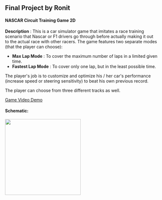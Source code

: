 ## Final Project by Ronit

#### NASCAR Circuit Training Game 2D

**Description** : This is a car simulator game that imitates a race training scenario that Nascar or F1 drivers go through before actually making it out to the actual race with other racers. The game features two separate modes (that the player can choose):
- **Max Lap Mode** : To cover the maximum number of laps in a limited given time.
- **Fastest Lap Mode** : To cover only one lap, but in the least possible time.

The player's job is to customize and optimize his / her car's performance (increase speed or steering sensitivity) to beat his own previous record.

The player can choose from three different tracks as well.

[Game Video Demo](https://youtu.be/b6Us0yah0hc)

#### Schematic:

<img src="https://github.com/ronit-singh/Intro_to_IM/blob/main/Final%20Project/schematic_final.jpg" height="250"> &emsp;&emsp;
